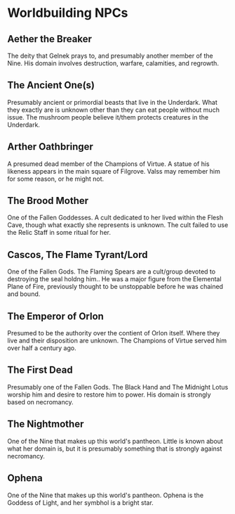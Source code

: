 # Worldbuilding NPCs

## Aether the Breaker

The deity that Gelnek prays to, and presumably another member of the Nine. His domain involves destruction, warfare, calamities, and regrowth.

## The Ancient One(s)

Presumably ancient or primordial beasts that live in the Underdark. What they exactly are is unknown other than they can eat people without much issue. The mushroom people believe it/them protects creatures in the Underdark.

## Arther Oathbringer

A presumed dead member of the Champions of Virtue. A statue of his likeness appears in the main square of Filgrove. Valss may remember him for some reason, or he might not.

## The Brood Mother

One of the Fallen Goddesses. A cult dedicated to her lived within the Flesh Cave, though what exactly she represents is unknown. The cult failed to use the Relic Staff in some ritual for her.

## Cascos, The Flame Tyrant/Lord

One of the Fallen Gods. The Flaming Spears are a cult/group devoted to destroying the seal holdng him.. He was a major figure from the Elemental Plane of Fire, previously thought to be unstoppable before he was chained and bound.

## The Emperor of Orlon

Presumed to be the authority over the contient of Orlon itself. Where they live and their disposition are unknown. The Champions of Virtue served him over half a century ago.

## The First Dead

Presumably one of the Fallen Gods. The Black Hand and The Midnight Lotus worship him and desire to restore him to power. His domain is strongly based on necromancy.

## The Nightmother

One of the Nine that makes up this world's pantheon. Little is known about what her domain is, but it is presumably something that is strongly against necromancy.

## Ophena

One of the Nine that makes up this world's pantheon. Ophena is the Goddess of Light, and her symbhol is a bright star.